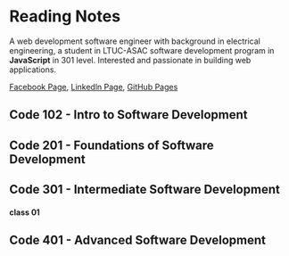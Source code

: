 # Reading Notes

 A web development software engineer with background in electrical engineering, a student in LTUC-ASAC software development program in **JavaScript** in 301 level. Interested and passionate in building web applications. 

[Facebook Page](https://web.facebook.com/fatimakhwaileh), [Linkedln Page](https://www.linkedin.com/feed/), [GitHub Pages](https://github.com/KhwailehFatima)
 ## Code 102 - Intro to Software Development

 ## Code 201 - Foundations of Software Development

## Code 301 - Intermediate Software Development
#### class 01
## Code 401 - Advanced Software Development

